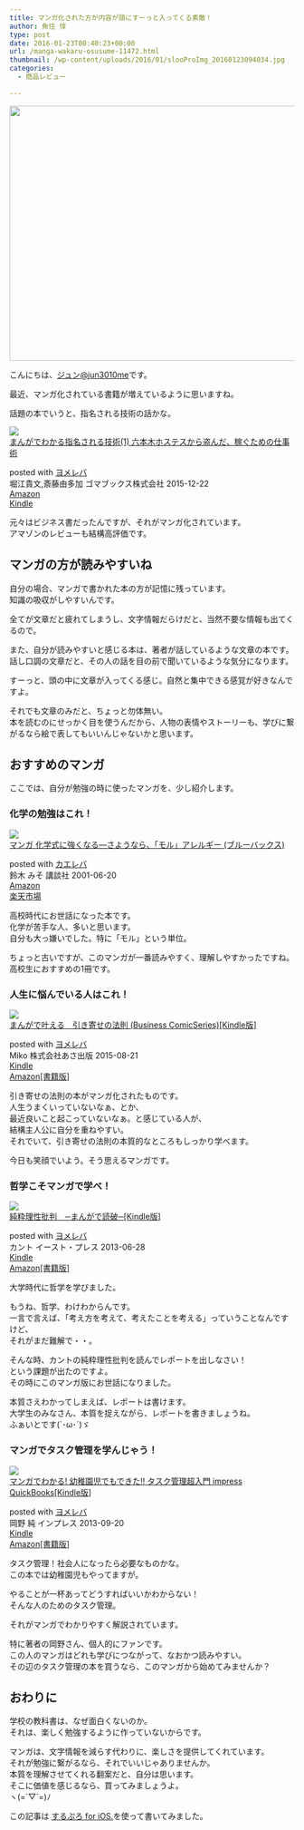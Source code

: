 ```yaml
---
title: マンガ化された方が内容が頭にすーっと入ってくる素敵！
author: 魚住 惇
type: post
date: 2016-01-23T00:40:23+00:00
url: /manga-wakaru-osusume-11472.html
thumbnail: /wp-content/uploads/2016/01/slooProImg_20160123094034.jpg
categories:
  - 商品レビュー

---
```

<img decoding="async" loading="lazy" alt="" src="/wp-content/uploads/2016/01/slooProImg_20160123094026.jpg" width="600" height="450" class="slooProImg" />  
<!--more-->

こんにちは、[ジュン@jun3010me][1]です。

最近、マンガ化されている書籍が増えているように思いますね。

話題の本でいうと、指名される技術の話かな。

<div class="booklink-box">
  <div class="booklink-image">
    <a href="http://www.amazon.co.jp/exec/obidos/asin/4777160068/jn050191-22/" target="_blank" ><img decoding="async" src="http://ecx.images-amazon.com/images/I/51X1u0s5tFL._SL160_.jpg" style="border: none;" /></a>
  </div>
  <div class="booklink-info">
    <div class="booklink-name">
      <a href="http://www.amazon.co.jp/exec/obidos/asin/4777160068/jn050191-22/" target="_blank" >まんがでわかる指名される技術(1) 六本木ホステスから盗んだ、稼ぐための仕事術</a></p>
      <div class="booklink-powered-date">
        posted with <a href="http://yomereba.com" rel="nofollow" target="_blank">ヨメレバ</a>
      </div>
    </div>
    <div class="booklink-detail">
      堀江貴文,斎藤由多加 ゴマブックス株式会社 2015-12-22
    </div>
    <div class="booklink-link2">
      <div class="shoplinkamazon">
        <a href="http://www.amazon.co.jp/exec/obidos/asin/4777160068/jn050191-22/" target="_blank" >Amazon</a>
      </div>
      <div class="shoplinkkindle">
        <a href="http://www.amazon.co.jp/gp/search?keywords=%82%DC%82%F1%82%AA%82%C5%82%ED%82%A9%82%E9%8Ew%96%BC%82%B3%82%EA%82%E9%8BZ%8Fp%281%29%20%98Z%96%7B%96%D8%83z%83X%83e%83X%82%A9%82%E7%93%90%82%F1%82%BE%81A%89%D2%82%AE%82%BD%82%DF%82%CC%8Ed%8E%96%8Fp&#038;__mk_ja_JP=%83J%83%5E%83J%83i&#038;url=node%3D2275256051&#038;tag=jn050191-22" target="_blank" >Kindle</a>
      </div></p>
    </div>
  </div>
  <div class="booklink-footer">
  </div>
</div>

元々はビジネス書だったんですが、それがマンガ化されています。  
アマゾンのレビューも結構高評価です。

## マンガの方が読みやすいね

自分の場合、マンガで書かれた本の方が記憶に残っています。  
知識の吸収がしやすいんです。

全てが文章だと疲れてしまうし、文字情報だらけだと、当然不要な情報も出てくるので。

また、自分が読みやすいと感じる本は、著者が話しているような文章の本です。話し口調の文章だと、その人の話を目の前で聞いているような気分になります。

すーっと、頭の中に文章が入ってくる感じ。自然と集中できる感覚が好きなんですよ。

それでも文章のみだと、ちょっと勿体無い。  
本を読むのにせっかく目を使うんだから、人物の表情やストーリーも、学びに繋がるなら絵で表してもいいんじゃないかと思います。

## おすすめのマンガ

ここでは、自分が勉強の時に使ったマンガを、少し紹介します。

### 化学の勉強はこれ！

<div class="kaerebalink-box">
  <div class="kaerebalink-image">
    <a href="http://www.amazon.co.jp/exec/obidos/ASIN/4062573342/jn050191-22/ref=nosim/" target="_blank" ><img decoding="async" src="http://ecx.images-amazon.com/images/I/5192PXTD6YL._SL160_.jpg" style="border: none;" /></a>
  </div>
  <div class="kaerebalink-info">
    <div class="kaerebalink-name">
      <a href="http://www.amazon.co.jp/exec/obidos/ASIN/4062573342/jn050191-22/ref=nosim/" target="_blank" >マンガ 化学式に強くなる―さようなら、「モル」アレルギー (ブルーバックス)</a></p>
      <div class="kaerebalink-powered-date">
        posted with <a href="http://kaereba.com" rel="nofollow" target="_blank">カエレバ</a>
      </div>
    </div>
    <div class="kaerebalink-detail">
      鈴木 みそ 講談社 2001-06-20
    </div>
    <div class="kaerebalink-link1">
      <div class="shoplinkamazon">
        <a href="http://www.amazon.co.jp/gp/search?keywords=%83%7D%83%93%83K%20%89%BB%8Aw%8E%AE%82%C9%8B%AD%82%AD%82%C8%82%E9&#038;__mk_ja_JP=%83J%83%5E%83J%83i&#038;tag=jn050191-22" target="_blank" >Amazon</a>
      </div>
      <div class="shoplinkrakuten">
        <a href="http://hb.afl.rakuten.co.jp/hgc/13c945af.7f4d37c0.13c945b0.d426235d/?pc=http%3A%2F%2Fsearch.rakuten.co.jp%2Fsearch%2Fmall%2F%25E3%2583%259E%25E3%2583%25B3%25E3%2582%25AC%2520%25E5%258C%2596%25E5%25AD%25A6%25E5%25BC%258F%25E3%2581%25AB%25E5%25BC%25B7%25E3%2581%258F%25E3%2581%25AA%25E3%2582%258B%2F-%2Ff.1-p.1-s.1-sf.0-st.A-v.2%3Fx%3D0%26scid%3Daf_ich_link_urltxt%26m%3Dhttp%3A%2F%2Fm.rakuten.co.jp%2F" target="_blank" >楽天市場</a>
      </div>
    </div>
  </div>
  <div class="booklink-footer" style="clear: left">
  </div>
</div>

高校時代にお世話になった本です。  
化学が苦手な人、多いと思います。  
自分も大っ嫌いでした。特に「モル」という単位。

ちょっと古いですが、このマンガが一番読みやすく、理解しやすかったですね。  
高校生におすすめの1冊です。

### 人生に悩んでいる人はこれ！

<div class="booklink-box">
  <div class="booklink-image">
    <a href="http://www.amazon.co.jp/exec/obidos/asin/B014211UEM/jn050191-22/" target="_blank" ><img decoding="async" src="http://ecx.images-amazon.com/images/I/51BFq%2BLKDcL._SL160_.jpg" style="border: none;" /></a>
  </div>
  <div class="booklink-info">
    <div class="booklink-name">
      <a href="http://www.amazon.co.jp/exec/obidos/asin/B014211UEM/jn050191-22/" target="_blank" >まんがで叶える　引き寄せの法則 (Business ComicSeries)[Kindle版]</a></p>
      <div class="booklink-powered-date">
        posted with <a href="http://yomereba.com" rel="nofollow" target="_blank">ヨメレバ</a>
      </div>
    </div>
    <div class="booklink-detail">
      Miko 株式会社あさ出版 2015-08-21
    </div>
    <div class="booklink-link2">
      <div class="shoplinkkindle">
        <a href="http://www.amazon.co.jp/exec/obidos/ASIN/B014211UEM/jn050191-22/" target="_blank" >Kindle</a>
      </div>
      <div class="shoplinkamazon">
        <a href="http://www.amazon.co.jp/exec/obidos/ASIN/486063795X/jn050191-22/" target="_blank" >Amazon[書籍版]</a>
      </div></p>
    </div>
  </div>
  <div class="booklink-footer">
  </div>
</div>

引き寄せの法則の本がマンガ化されたものです。  
人生うまくいっていないなぁ、とか、  
最近良いこと起こっていないなぁ。と感じている人が、  
結構主人公に自分を重ねやすい。  
それでいて、引き寄せの法則の本質的なところもしっかり学べます。

今日も笑顔でいよう。そう思えるマンガです。

### 哲学こそマンガで学べ！

<div class="booklink-box">
  <div class="booklink-image">
    <a href="http://www.amazon.co.jp/exec/obidos/asin/B00DLT0CM8/jn050191-22/" target="_blank" ><img decoding="async" src="http://ecx.images-amazon.com/images/I/51z%2BJD6Is9L._SL160_.jpg" style="border: none;" /></a>
  </div>
  <div class="booklink-info">
    <div class="booklink-name">
      <a href="http://www.amazon.co.jp/exec/obidos/asin/B00DLT0CM8/jn050191-22/" target="_blank" >純粋理性批判　─まんがで読破─[Kindle版]</a></p>
      <div class="booklink-powered-date">
        posted with <a href="http://yomereba.com" rel="nofollow" target="_blank">ヨメレバ</a>
      </div>
    </div>
    <div class="booklink-detail">
      カント イースト・プレス 2013-06-28
    </div>
    <div class="booklink-link2">
      <div class="shoplinkkindle">
        <a href="http://www.amazon.co.jp/exec/obidos/ASIN/B00DLT0CM8/jn050191-22/" target="_blank" >Kindle</a>
      </div>
      <div class="shoplinkamazon">
        <a href="http://www.amazon.co.jp/exec/obidos/ASIN/4781606342/jn050191-22/" target="_blank" >Amazon[書籍版]</a>
      </div></p>
    </div>
  </div>
  <div class="booklink-footer">
  </div>
</div>

大学時代に哲学を学びました。

もうね、哲学、わけわからんです。  
一言で言えば、「考え方を考えて、考えたことを考える」っていうことなんですけど、  
それがまだ難解で・・。

そんな時、カントの純粋理性批判を読んでレポートを出しなさい！  
という課題が出たのですよ。  
その時にこのマンガ版にお世話になりました。

本質さえわかってしまえば、レポートは書けます。  
大学生のみなさん、本質を捉えながら、レポートを書きましょうね。  
ふぁいとです(\`･ω･´)ゞ

### マンガでタスク管理を学んじゃう！

<div class="booklink-box">
  <div class="booklink-image">
    <a href="http://www.amazon.co.jp/exec/obidos/asin/B00FB22EDS/jn050191-22/" target="_blank" ><img decoding="async" src="http://ecx.images-amazon.com/images/I/51rfQcKx-YL._SL160_.jpg" style="border: none;" /></a>
  </div>
  <div class="booklink-info">
    <div class="booklink-name">
      <a href="http://www.amazon.co.jp/exec/obidos/asin/B00FB22EDS/jn050191-22/" target="_blank" >マンガでわかる! 幼稚園児でもできた!! タスク管理超入門 impress QuickBooks[Kindle版]</a></p>
      <div class="booklink-powered-date">
        posted with <a href="http://yomereba.com" rel="nofollow" target="_blank">ヨメレバ</a>
      </div>
    </div>
    <div class="booklink-detail">
      岡野 純 インプレス 2013-09-20
    </div>
    <div class="booklink-link2">
      <div class="shoplinkkindle">
        <a href="http://www.amazon.co.jp/exec/obidos/ASIN/B00FB22EDS/jn050191-22/" target="_blank" >Kindle</a>
      </div>
      <div class="shoplinkamazon">
        <a href="http://www.amazon.co.jp/exec/obidos/ASIN/484562558X/jn050191-22/" target="_blank" >Amazon[書籍版]</a>
      </div></p>
    </div>
  </div>
  <div class="booklink-footer">
  </div>
</div>

タスク管理！社会人になったら必要なものかな。  
この本では幼稚園児もやってますが。

やることが一杯あってどうすればいいかわからない！  
そんな人のためのタスク管理。

それがマンガでわかりやすく解説されています。

特に著者の岡野さん、個人的にファンです。  
この人のマンガはどれも学びにつながって、なおかつ読みやすい。  
その辺のタスク管理の本を買うなら、このマンガから始めてみませんか？

## おわりに

学校の教科書は、なぜ面白くないのか。  
それは、楽しく勉強するように作っていないからです。

マンガは、文字情報を減らす代わりに、楽しさを提供してくれています。  
それが勉強に繋がるなら、それでいいじゃありませんか。  
本質を理解させてくれる翻案だと、自分は思います。  
そこに価値を感じるなら、買ってみましょうよ。  
ヽ(=´▽\`=)ﾉ

この記事は <a href="https://itunes.apple.com/jp/app/surupuro-for-ios-buroguedita/id436676299?mt=8&#038;uo=4&#038;at=11l7gE" target="_blank">するぷろ for iOS.</a>を使って書いてみました。

 [1]: https://twitter.com/jun3010me